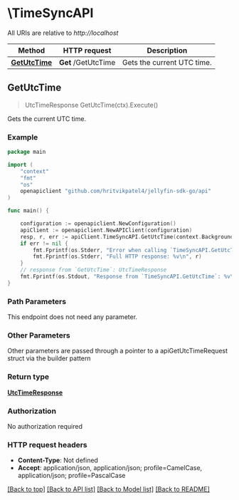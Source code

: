 # \TimeSyncAPI

All URIs are relative to *http://localhost*

Method | HTTP request | Description
------------- | ------------- | -------------
[**GetUtcTime**](TimeSyncAPI.md#GetUtcTime) | **Get** /GetUtcTime | Gets the current UTC time.



## GetUtcTime

> UtcTimeResponse GetUtcTime(ctx).Execute()

Gets the current UTC time.

### Example

```go
package main

import (
	"context"
	"fmt"
	"os"
	openapiclient "github.com/hritvikpatel4/jellyfin-sdk-go/api"
)

func main() {

	configuration := openapiclient.NewConfiguration()
	apiClient := openapiclient.NewAPIClient(configuration)
	resp, r, err := apiClient.TimeSyncAPI.GetUtcTime(context.Background()).Execute()
	if err != nil {
		fmt.Fprintf(os.Stderr, "Error when calling `TimeSyncAPI.GetUtcTime``: %v\n", err)
		fmt.Fprintf(os.Stderr, "Full HTTP response: %v\n", r)
	}
	// response from `GetUtcTime`: UtcTimeResponse
	fmt.Fprintf(os.Stdout, "Response from `TimeSyncAPI.GetUtcTime`: %v\n", resp)
}
```

### Path Parameters

This endpoint does not need any parameter.

### Other Parameters

Other parameters are passed through a pointer to a apiGetUtcTimeRequest struct via the builder pattern


### Return type

[**UtcTimeResponse**](UtcTimeResponse.md)

### Authorization

No authorization required

### HTTP request headers

- **Content-Type**: Not defined
- **Accept**: application/json, application/json; profile=CamelCase, application/json; profile=PascalCase

[[Back to top]](#) [[Back to API list]](../README.md#documentation-for-api-endpoints)
[[Back to Model list]](../README.md#documentation-for-models)
[[Back to README]](../README.md)

